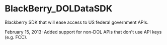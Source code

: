 BlackBerry_DOLDataSDK
=====================

Blackberry SDK that will ease access to US federal government APIs.

February 15, 2013: Added support for non-DOL APIs that don't use API keys (e.g. FCC).
